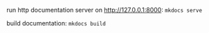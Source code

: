 run http documentation server on http://127.0.0.1:8000:
`mkdocs serve`

build documentation:
`mkdocs build`

